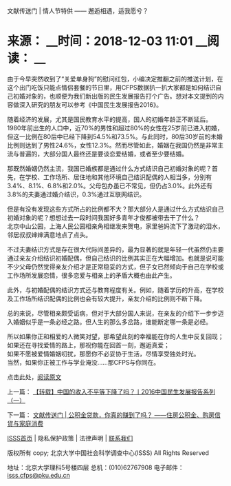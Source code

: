  文献传送门 | 情人节特供 —— 邂逅相遇，适我愿兮？

# 来源： __时间：2018-12-03 11:01 __阅读： __

由于今早突然收到了“关爱单身狗”的慰问红包，小编决定推翻之前的推送计划，在这个出门吃饭只能点情侣套餐的节日里，用CFPS数据扒一扒大家都是如何结识自己初婚对象的，也顺便为我们新出版的民生发展报告打个广告。想对本文提到的内容做深入研究的朋友可以参考《中国民生发展报告2016》。



随着经济的发展，尤其是国民教育水平的提高，国人的初婚年龄正不断延后。1980年前出生的人口中，近70%的男性和超过80%的女性在25岁前已进入初婚，但这一比例在80后中已经下降到54.5%和73.5%。与此同时，80后30岁前的未婚比例则达到了男性24.6%，女性12.3%。然而尽管如此，婚姻在我国仍然是非常主流与普遍的，大部分国人最终还是要谈恋爱结婚，或者至少要结婚。



那既然婚姻仍然主流，我国已婚族都是通过什么方式结识自己初婚对象的呢？首先，在学校、工作场所、居住地和其他环境自己结识配偶的人相当多，分别有3.4%、8.1%、6.8%和2.0%。父母包办虽已不常见，但仍占3.0%。此外还有3.8%的夫妻通过婚介结识，0.3%通过互联网结识。



但是有没有发现这些方式所占的比例都不大？那大部分人是通过什么方式结识自己初婚对象的呢？想想过去一段时间我国好多青年才俊都被带去干了什么？  
北京中山公园，上海人民公园相亲角相继发来贺电，家里爸妈流下了激动的泪水，邻居叔叔婶婶满意地点了点头。



不过夫妻结识方式是存在很大代际间差异的，最为显著的就是年轻一代虽然仍主要通过亲友介绍结识初婚配偶，但自己结识的比例其实正在大幅增加。也就是说可能不少父母仍然觉得亲友介绍才是正常稳妥的方式，但子女已然倾向于自己在学校或工作场所发展恋情，很多恋爱与相亲上的矛盾大概也由此产生。



此外，与初婚配偶的结识方式还与教育程度有关。例如，随着学历的升高，在学校及工作场所结识配偶的比例也会有较大提升，亲友介绍的比例则不断下降。



总的来说，尽管相亲颇受诟病，但对于大部分国人来说，在亲友的介绍下一步步迈入婚姻似乎是一条必经之路。但人生的那么多岔路，谁能断定哪一条是必经。



所以如果你正和相爱的人微笑对望，那希望此刻的幸福能在你的人生中反复回现；  
如果还在寻找爱情的路上，那祝你能在回首一刻，邂逅真爱；  
如果不愿被爱情婚姻叨扰，那愿你不必妥协于生活，尽情享受独处时光。  
当然，如果你正被工作与学业淹没……那CFPS与你同在。



点击此处，[阅读原文](https://mp.weixin.qq.com/s/Dr3y5oxX0bpywAhVAqbnrA)



上一篇： [【转载】中国的收入不平等下降了吗？丨2016中国民生发展报告系列（一）](1295924.htm)

下一篇： [文献传送门 | 公积金贷款，你真的赚到了吗？ ——住房公积金、购房信贷与家庭消费 ](1295926.htm)

[ISSS首页](http://www.isss.pku.edu.cn/) | 隐私保护政策 | 法律声明 |
[联系我们](../../lxwm/index.htm)

版权所有 copy; 北京大学中国社会科学调查中心(ISSS) All Rights Reserved

地址：北京大学理科5号楼四层 总机：(010)62767908 电子邮件：isss.cfps@pku.edu.cn

